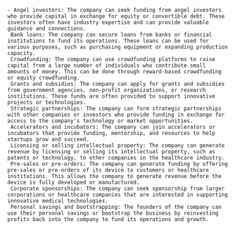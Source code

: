     - Angel investors: The company can seek funding from angel investors who provide capital in exchange for equity or convertible debt. These investors often have industry expertise and can provide valuable guidance and connections.
     Bank loans: The company can secure loans from banks or financial institutions to fund its operations. These loans can be used for various purposes, such as purchasing equipment or expanding production capacity.
     Crowdfunding: The company can use crowdfunding platforms to raise capital from a large number of individuals who contribute small amounts of money. This can be done through reward-based crowdfunding or equity crowdfunding.
     Grants and subsidies: The company can apply for grants and subsidies from government agencies, non-profit organizations, or research institutions. These funds are often provided to support innovative projects or technologies.
     Strategic partnerships: The company can form strategic partnerships with other companies or investors who provide funding in exchange for access to the company's technology or market opportunities.
     Accelerators and incubators: The company can join accelerators or incubators that provide funding, mentorship, and resources to help startups grow and succeed.
     Licensing or selling intellectual property: The company can generate revenue by licensing or selling its intellectual property, such as patents or technology, to other companies in the healthcare industry.
     Pre-sales or pre-orders: The company can generate funding by offering pre-sales or pre-orders of its device to customers or healthcare institutions. This allows the company to generate revenue before the device is fully developed or manufactured.
     Corporate sponsorships: The company can seek sponsorship from larger corporations or healthcare companies that are interested in supporting innovative medical technologies.
     Personal savings and bootstrapping: The founders of the company can use their personal savings or bootstrap the business by reinvesting profits back into the company to fund its operations and growth.

